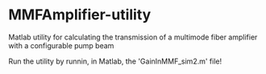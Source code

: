 # MMFAmplifier-utility
Matlab utility for calculating the transmission of a multimode fiber amplifier with a configurable pump beam

Run the utility by runnin, in Matlab, the 'GainInMMF_sim2.m' file!
